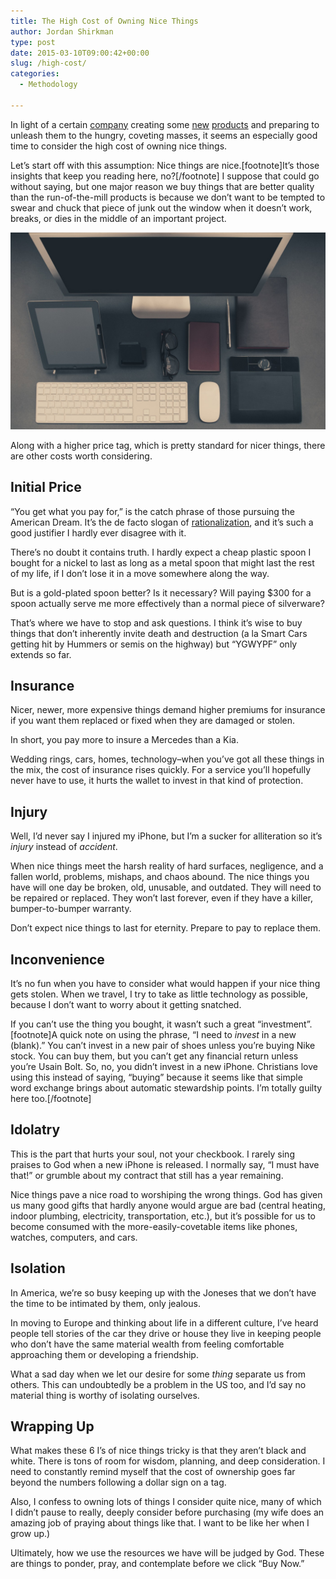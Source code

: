 ```yaml
---
title: The High Cost of Owning Nice Things
author: Jordan Shirkman
type: post
date: 2015-03-10T09:00:42+00:00
slug: /high-cost/
categories:
  - Methodology

---
```

In light of a certain [company](http://apple.com/) creating some [new](http://apple.com/macbook) [products](http://apple.com/watch) and preparing to unleash them to the hungry, coveting masses, it seems an especially good time to consider the high cost of owning nice things.

Let’s start off with this assumption: Nice things are nice.[footnote]It’s those insights that keep you reading here, no?[/footnote] I suppose that could go without saying, but one major reason we buy things that are better quality than the run-of-the-mill products is because we don’t want to be tempted to swear and chuck that piece of junk out the window when it doesn’t work, breaks, or dies in the middle of an important project.

![Image](/static/images/nice-things.jpeg) 

Along with a higher price tag, which is pretty standard for nicer things, there are other costs worth considering. 

## Initial Price

“You get what you pay for,” is the catch phrase of those pursuing the American Dream. It’s the de facto slogan of [rationalization](https://jshirk.com/blog/rationalization/), and it’s such a good justifier I hardly ever disagree with it.

There’s no doubt it contains truth. I hardly expect a cheap plastic spoon I bought for a nickel to last as long as a metal spoon that might last the rest of my life, if I don’t lose it in a move somewhere along the way.

But is a gold-plated spoon better? Is it necessary? Will paying $300 for a spoon actually serve me more effectively than a normal piece of silverware?

That’s where we have to stop and ask questions. I think it’s wise to buy things that don’t inherently invite death and destruction (a la Smart Cars getting hit by Hummers or semis on the highway) but “YGWYPF” only extends so far.&nbsp;<!--more-->

## Insurance

Nicer, newer, more expensive things demand higher premiums for insurance if you want them replaced or fixed when they are damaged or stolen.

In short, you pay more to insure a Mercedes than a Kia.

Wedding rings, cars, homes, technology–when you’ve got all these things in the mix, the cost of insurance rises quickly. For a service you’ll hopefully never have to use, it hurts the wallet to invest in that kind of protection.

## Injury

Well, I’d never say I injured my iPhone, but I’m a sucker for alliteration so it’s _injury_ instead of _accident_.

When nice things meet the harsh reality of hard surfaces, negligence, and a fallen world, problems, mishaps, and chaos abound. The nice things you have will one day be broken, old, unusable, and outdated. They will need to be repaired or replaced. They won’t last forever, even if they have a killer, bumper-to-bumper warranty.

Don’t expect nice things to last for eternity. Prepare to pay to replace them.

## Inconvenience

It’s no fun when you have to consider what would happen if your nice thing gets stolen. When we travel, I try to take as little technology as possible, because I don’t want to worry about it getting snatched.

If you can’t use the thing you bought, it wasn’t such a great “investment”.[footnote]A quick note on using the phrase, “I need to _invest_ in a new (blank).” You can’t invest in a new pair of shoes unless you’re buying Nike stock. You can buy them, but you can’t get any financial return unless you’re Usain Bolt. So, no, you didn’t invest in a new iPhone. Christians love using this instead of saying, “buying” because it seems like that simple word exchange brings about automatic stewardship points. I’m totally guilty here too.[/footnote]

## Idolatry

This is the part that hurts your soul, not your checkbook. I rarely sing praises to God when a new iPhone is released. I normally say, “I must have that!” or grumble about my contract that still has a year remaining.

Nice things pave a nice road to worshiping the wrong things. God has given us many good gifts that hardly anyone would argue are bad (central heating, indoor plumbing, electricity, transportation, etc.), but it’s possible for us to become consumed with the more-easily-covetable items like phones, watches, computers, and cars.

## Isolation

In America, we’re so busy keeping up with the Joneses that we don’t have the time to be intimated by them, only jealous.

In moving to Europe and thinking about life in a different culture, I’ve heard people tell stories of the car they drive or house they live in keeping people who don’t have the same material wealth from feeling comfortable approaching them or developing a friendship.

What a sad day when we let our desire for some _thing_ separate us from others. This can undoubtedly be a problem in the US too, and I’d say no material thing is worthy of isolating ourselves.

## Wrapping Up

What makes these 6 I’s of nice things tricky is that they aren’t black and white. There is tons of room for wisdom, planning, and deep consideration. I need to constantly remind myself that the cost of ownership goes far beyond the numbers following a dollar sign on a tag.

Also, I confess to owning lots of things I consider quite nice, many of which I didn’t pause to really, deeply consider before purchasing (my wife does an amazing job of praying about things like that. I want to be like her when I grow up.)

Ultimately, how we use the resources we have will be judged by God. These are things to ponder, pray, and contemplate before we click “Buy Now.”
